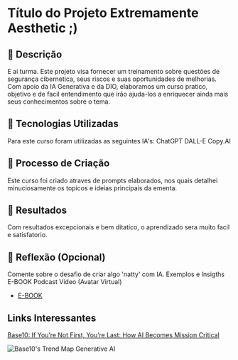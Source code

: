 # Título do Projeto Extremamente Aesthetic ;)

## 📒 Descrição
E ai turma. Este projeto visa fornecer um treinamento sobre questões de segurança cibernetica, seus riscos e suas oportunidades de melhorias. Com apoio da IA Generativa e da DIO, elaboramos um curso pratico, objetivo e de facil entendimento que irão ajuda-los a enriquecer ainda mais seus conhecimentos sobre o tema.

## 🤖 Tecnologias Utilizadas
Para este curso foram utilizadas as seguintes IA's:
ChatGPT
DALL-E
Copy.AI

## 🧐 Processo de Criação
Este curso foi criado atraves de prompts elaborados, nos quais detalhei minuciosamente os topicos e ideias principais da ementa. 

## 🚀 Resultados
Com resultados excepcionais e bem ditatico, o aprendizado sera muito facil e satisfatorio.

## 💭 Reflexão (Opcional)
Comente sobre o desafio de criar algo 'natty' com IA.
Exemplos e Insigths
E-BOOK
Podcast
Vídeo (Avatar Virtual)


- [E-BOOK](/exemplos/E-BOOK.md)


## Links Interessantes

[Base10: If You’re Not First, You’re Last: How AI Becomes Mission Critical](https://base10.vc/post/generative-ai-mission-critical/)

![Base10's Trend Map Generative AI](https://github.com/digitalinnovationone/lab-natty-or-not/assets/730492/f4df26e8-f8f7-4419-8252-c69d73ea930c)
